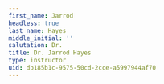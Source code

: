 ```yaml
---
first_name: Jarrod
headless: true
last_name: Hayes
middle_initial: ''
salutation: Dr.
title: Dr. Jarrod Hayes
type: instructor
uid: db185b1c-9575-50cd-2cce-a5997944af70
---
```

